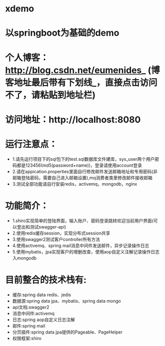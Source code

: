# xdemo
# 以springboot为基础的demo
# 个人博客：http://blog.csdn.net/eumenides_ (博客地址最后带有下划线_，直接点击访问不了，请粘贴到地址栏)
# 访问地址：http://localhost:8080
# 运行注意点：
* 1.请先运行项目下的sql包下的test.sql数据库文件建库，sys_user两个用户密码都是123456(md5(password+name))，登录请使用account登录
* 2.请在appication.properties里面自行修改邮件发送邮箱地址和专用密码(非邮箱登陆密码，需要自己进入邮箱设置),mq消费者类里修改邮件接收邮箱
* 3.测试全部功能请自行安装redis，activemq，mongodb，nginx
# 功能简介：
* 1.shiro实现简单的登陆界面，输入账户、密码登录跳转欢迎当前用户界面(可以登出和测试swagger-api)
* 2.使用redis缓存session，实现分布式session共享
* 3.使用swagger2测试客户controller所有方法
* 4.使用activemq、spring mail消息中间件发送邮件，异步记录操作日志
* 5.使用mybatis，jpa实现客户的增删改查，使用aop自定义注解记录操作日志入mongodb

# 目前整合的技术栈有:
* 缓存:spring data redis、jedis
* 数据源:spring data jpa、mybatis、spring data mongo
* api文档:swagger2
* 消息中间件:activemq
* 日志:spring aop自定义日志注解
* 邮件:spring mail
* 分页插件:spring data jpa提供的Pageable、PageHelper
* 权限框架:shiro
